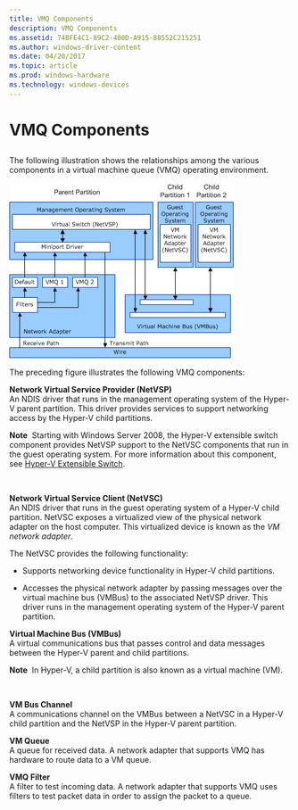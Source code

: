 ```yaml
---
title: VMQ Components
description: VMQ Components
ms.assetid: 74BFE4C1-89C2-400D-A915-88552C215251
ms.author: windows-driver-content
ms.date: 04/20/2017
ms.topic: article
ms.prod: windows-hardware
ms.technology: windows-devices
---
```


# VMQ Components


## <a href="" id="ddk-virtual-machine-queue-overview-nr"></a>


The following illustration shows the relationships among the various components in a virtual machine queue (VMQ) operating environment.

![vmq components](images/vmqarch.png)

The preceding figure illustrates the following VMQ components:

<a href="" id="--------network-virtual-service-provider--netvsp-"></a> **Network Virtual Service Provider (NetVSP)**  
An NDIS driver that runs in the management operating system of the Hyper-V parent partition. This driver provides services to support networking access by the Hyper-V child partitions.

**Note**  Starting with Windows Server 2008, the Hyper-V extensible switch component provides NetVSP support to the NetVSC components that run in the guest operating system. For more information about this component, see [Hyper-V Extensible Switch](hyper-v-extensible-switch.md).

 

<a href="" id="network-virtual-service-client--netvsc-"></a>**Network Virtual Service Client (NetVSC)**  
An NDIS driver that runs in the guest operating system of a Hyper-V child partition. NetVSC exposes a virtualized view of the physical network adapter on the host computer. This virtualized device is known as the *VM network adapter*.

The NetVSC provides the following functionality:

-   Supports networking device functionality in Hyper-V child partitions.

-   Accesses the physical network adapter by passing messages over the virtual machine bus (VMBus) to the associated NetVSP driver. This driver runs in the management operating system of the Hyper-V parent partition.

<a href="" id="--------virtual-machine-bus--------vmbus-"></a> **Virtual Machine Bus (VMBus)**  
A virtual communications bus that passes control and data messages between the Hyper-V parent and child partitions.

**Note**  In Hyper-V, a child partition is also known as a virtual machine (VM).

 

<a href="" id="vm-bus-channel"></a>**VM Bus Channel**  
A communications channel on the VMBus between a NetVSC in a Hyper-V child partition and the NetVSP in the Hyper-V parent partition.

<a href="" id="vm-queue"></a>**VM Queue**  
A queue for received data. A network adapter that supports VMQ has hardware to route data to a VM queue.

<a href="" id="vmq-filter"></a>**VMQ Filter**  
A filter to test incoming data. A network adapter that supports VMQ uses filters to test packet data in order to assign the packet to a queue.

 

 





